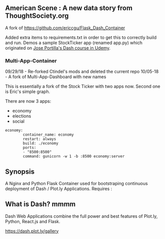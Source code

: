 ## American Scene : A new data story from ThoughtSociety.org

A fork of 
https://github.com/ericcgu/Flask_Dash_Container

Added extra items to requirements.txt in order to get this to correctly build and run.
Demos a sample StockTicker app (renamed app.py) which originated 
on [Jose Portilla's Dash course in Udemy](https://www.udemy.com/interactive-python-dashboards-with-plotly-and-dash/learn/v4/overview).

### Multi-App-Container 

09/29/18 - Re-forked Ctindel's mods and deleted the current repo
10/05-18 - A fork of Multi-App-Dashboard with new names

This is essentially a fork of the Stock Ticker with two apps now. Second one is Eric's simple graph.

There are now 3 apps:  

* economy
* elections
* social

```
economy:
        container_name: economy
        restart: always
        build: ./economy
        ports:
        - "8500:8500"
        command: gunicorn -w 1 -b :8500 economy:server
```
## Synopsis
A Nginx and Python Flask Container used for bootstraping continuous deployment of Dash / Plot.ly Applications.
Requires :


    
    

## What is Dash? mmmm

Dash Web Applications combine the full power and best features of Plot.ly, Python, React.js and Flask.

https://dash.plot.ly/gallery